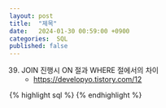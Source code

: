 ```yaml
---
layout: post
title:  "제목"
date:   2024-01-30 00:59:00 +0900
categories:  SQL
published: false
---
```


39. JOIN 진행시 ON 절과 WHERE 절에서의 차이
    - https://developyo.tistory.com/12
    
{% highlight sql %}
{% endhighlight %}